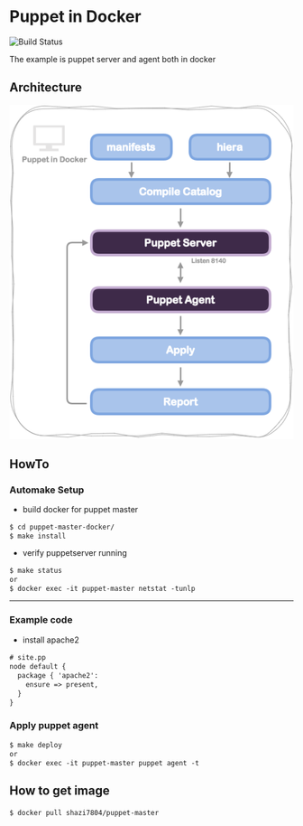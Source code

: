 # Puppet in Docker

![Build Status](https://travis-ci.org/shazi7804/puppet-master-docker.svg?branch=master)

The example is puppet server and agent both in docker

## Architecture

![architecture](images/puppet-in-docker.png)

## HowTo

### Automake Setup

- build docker for puppet master

```
$ cd puppet-master-docker/
$ make install
```

- verify puppetserver running

```
$ make status
or
$ docker exec -it puppet-master netstat -tunlp
```

---

### Example code

- install apache2

```
# site.pp
node default {
  package { 'apache2':
    ensure => present,
  }
}
```

### Apply puppet agent

```
$ make deploy
or
$ docker exec -it puppet-master puppet agent -t
```

## How to get image

```
$ docker pull shazi7804/puppet-master
``````
